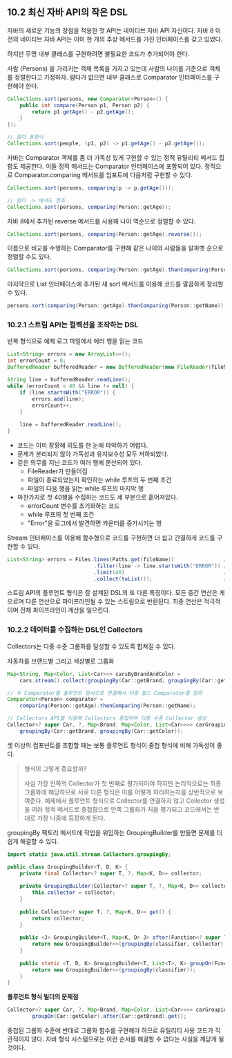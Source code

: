 ## 10.2 최신 자바 API의 작은 DSL
자바의 새로운 기능의 장점을 적용한 첫 API는 네이티브 자바 API 자신이다. 자바 8 이전의 네이티브 자바 API는 이미 한 개의 추상 메서드를 가진 인터페이스를 갖고 있었다.

하지만 무명 내부 클래스를 구현하려면 불필요한 코드가 추가되어야 한다.

사람 (Persons) 을 가리키는 객체 목록을 가지고 있는데 사람의 나이를 기준으로 객체를 정렬한다고 가정하자. 람다가 없으면 내부 클래스로 Comparator 인터페이스를 구현해야 한다.
```java
Collections.sort(persons, new Comparator<Person>() {
    public int compare(Person p1, Person p2) {
        return p1.getAge() - p2.getAge();
    }
});

// 람다 표현식
Collections.sort(people, (p1, p2) -> p1.getAge() - p2.getAge());
```

자바는 Comparator 객체를 좀 더 가독성 있게 구현할 수 있는 정적 유틸리티 메서드 집합도 제공한다. 이들 정적 메서드는 Comparator 인터페이스에 포함되어 있다. 정적으로 Comparator.comparing 메서드를 임포트에 다음처럼 구현할 수 있다.
```java
Collections.sort(persons, comparing(p -> p.getAge()));

// 람다 -> 메서드 참조
Collections.sort(persons, comparing(Person::getAge));
```

자바 8에서 추가된 reverse 메서드를 사용해 나이 역순으로 정렬할 수 있다.
```java
Collections.sort(persons, comparing(Person::getAge).reverse());
```

이름으로 비교를 수행하는 Comparator를 구현해 같은 나이의 사람들을 알파벳 순으로 정렬할 수도 있다.
```java
Collections.sort(persons, comparing(Person::getAge).thenComparing(Person::getName));
```

마지막으로 List 인터페이스에 추가된 새 sort 메서드를 이용해 코드를 깔끔하게 정리할 수 있다.
```java
persons.sort(comparing(Person::getAge).thenComparing(Person::getName));
```

### 10.2.1 스트림 API는 컬렉션을 조작하는 DSL
반복 형식으로 예제 로그 파일에서 에러 행을 읽는 코드
```java
List<String> errors = new ArrayList<>();
int errorCount = 0;
BufferedReader bufferedReader = new BufferedReader(new FileReader(fileName));

String line = bufferedReader.readLine();
while (errorCount < 40 && line != null) {
    if (line.startsWith("ERROR")) {
        errors.add(line);
        errorCount++;
    }
	
    line = bufferedReader.readLine();
}
```

- 코드는 이미 장황해 의도를 한 눈에 파악하기 어렵다. 
- 문제가 분리되지 않아 가독성과 유지보수성 모두 저하되었다.
- 같은 의무를 지닌 코드가 여러 행에 분산되어 있다.
  - FileReader가 만들어짐
  - 파일이 종료되었는지 확인하는 while 루프의 두 번째 조건
  - 파일의 다음 행을 읽는 while 루프의 마지막 행
- 마찬가지로 첫 40행을 수집하는 코드도 세 부분으로 흩어져있다.
  - errorCount 변수를 초기화하는 코드
  - while 루프의 첫 번째 조건
  - "Error"을 로그에서 발견하면 카운터를 증가시키는 행

Stream 인터페이스를 이용해 함수형으로 코드를 구현하면 더 쉽고 간결하게 코드를 구현할 수 있다.
```java
List<String> errors = Files.lines(Paths.get(fileName))                // <- 파일을 열어서 문자열 스트림을 만듦
                            .filter(line -> line.startsWith("ERROR")) // <- "ERROR"로 시작하는 행을 필터링
                            .limit(40)                                // <- 결과를 첫 40행으로 제한
                            .collect(toList());                       // <- 결과 문자열을 리스트로 수집
```

스트림 API의 플루언트 형식은 잘 설계된 DSL의 또 다른 특징이다. 모든 중간 연산은 게으르며 다른 연산으로 파이프라인될 수 있는 스트림으로 반환된다.
최종 연산은 적극적이며 전체 파이프라인이 계산을 일으킨다.

### 10.2.2 데이터를 수집하는 DSL인 Collectors
Collectors는 다중 수준 그룹화를 달성할 수 있도록 합쳐질 수 있다.

자동차를 브랜드별 그리고 색상별로 그룹화
```java
Map<String, Map<Color, List<Car>>> carsByBrandAndColor = 
    cars.stream().collect(groupingBy(Car::getBrand, groupingBy(Car::getColor)));

// 두 Comparator를 플루언트 방식으로 연결해서 다중 필드 Comparator를 정의
Comparator<Person> comparator =
    comparing(Person::getAge).thenComparing(Person::getName);

// Collectors API를 이용해 Collectors 중첩하여 다중 수준 Collector 생성
Collector<? super Car, ?, Map<Brand, Map<Color, List<Car>>>> carGroupingCollector = 
    groupingBy(Car::getBrand, groupingBy(Car::getColor));
```

셋 이상의 컴포넌트를 조합할 때는 보통 플루언트 형식이 중첩 형식에 비해 가독성이 좋다.
> 형식이 그렇게 중요할까?
> 
> 사실 가장 안쪽의 Collector가 첫 번째로 평가되어야 하지만 논리적으로는 최종 그룹화에 해당하므로 서로 다른 형식은 이를 어떻게 처리하는지를 상반적으로 보여준다.
> 예제에서 플루언트 형식으로 Collector를 연결하지 않고 Collector 생성을 여러 정적 메서드로 중첩함으로 안쪽 그룹화가 처음 평가되고 코드에서는 반대로 가장 나중에 등장하게 된다.

groupingBy 팩토리 메서드에 작업을 위임하는 GroupingBuilder를 만들면 문제를 더 쉽게 해결할 수 있다.
```java
import static java.util.stream.Collectors.groupingBy;

public class GroupingBuilder<T, D, K> {
    private final Collector<? super T, ?, Map<K, D>> collector;
	
    private GroupingBuilder(Collector<? super T, ?, Map<K, D>> collector) {
        this.collector = collector;
    }
	
    public Collector<? super T, ?, Map<K, D>> get() {
        return collector;
    }
	
    public <J> GroupingBuilder<T, Map<K, D> J> after(Function<? super T, ? extends J> classifier) {
        return new GroupingBuilder<>(groupingBy(classifier, collector));
    }
	
    public static <T, D, K> GroupingBuilder<T, List<T>, K> groupOn(Function<? super T, ? extends K> classifier) {
        return new GroupingBuilder<>(groupingBy(classifier));
    }
}
```

**플루언트 형식 빌더의 문제점**

```java
Collector<? super Car, ?, Map<Brand, Map<Color, List<Car>>>> carGroupingCollector =
        groupOn(Car::getColor).after(Car::getBrand).get();
```

중첩된 그룹화 수준에 반대로 그룹화 함수를 구현해야 하므로 유틸리티 사용 코드가 직관적이지 않다. 자바 형식 시스템으로는 이런 순서를 해결할 수 없다는 사실을 깨닫게 될 것이다.